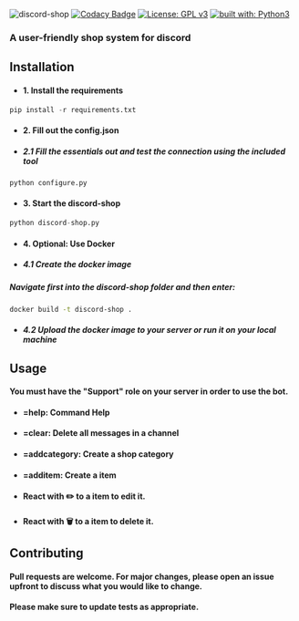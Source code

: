 ![discord-shop](https://i.imgur.com/FIlWlKH.png)
[![Codacy Badge](https://api.codacy.com/project/badge/Grade/4ac1a9bf94584ad0b8b8e01a0e22eb26)](https://app.codacy.com/gh/Luois45/discord-shop?utm_source=github.com&utm_medium=referral&utm_content=Luois45/discord-shop&utm_campaign=Badge_Grade_Settings)
[![License: GPL v3](https://img.shields.io/badge/License-GPL%20v3-blue.svg)](http://www.gnu.org/licenses/gpl-3.0)
[![built with: Python3](https://camo.githubusercontent.com/0d9fbff04202da688cc79c5ffe984bd171edf453b2e41e5e56e55202dd5bdbb2/68747470733a2f2f696d672e736869656c64732e696f2f62616467652f6275696c74253230776974682d507974686f6e332d7265642e737667)](https://www.python.org/)

### A user-friendly shop system for discord

## Installation

- #### 1. Install the requirements
```python
pip install -r requirements.txt
```
- #### 2. Fill out the config.json
- ##### 2.1 Fill the essentials out and test the connection using the included tool
```python
python configure.py
```
- #### 3. Start the discord-shop
```python
python discord-shop.py
```
- #### 4. Optional: Use Docker
- ##### 4.1 Create the docker image
##### Navigate first into the discord-shop folder and then enter:
```bash
docker build -t discord-shop .
```
- ##### 4.2 Upload the docker image to your server or run it on your local machine

## Usage
#### You must have the "Support" role on your server in order to use the bot.

- #### =help: Command Help
- #### =clear: Delete all messages in a channel
- #### =addcategory: Create a shop category
- #### =additem: Create a item
- #### React with ✏️ to a item to edit it.
- #### React with 🗑️ to a item to delete it.

## Contributing
#### Pull requests are welcome. For major changes, please open an issue upfront to discuss what you would like to change.

#### Please make sure to update tests as appropriate.
